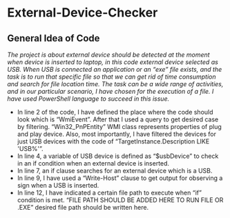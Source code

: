 # External-Device-Checker
## General Idea of Code
*The project is about external device should be detected at the moment when device is inserted to laptop, in this code external device selected as USB. When USB is connected an application or an “exe” file exists, and the task is to run that specific file so that we can get rid of time consumption and search for file location time. The task can be a wide range of activities, and in our particular scenario, I have chosen for the execution of a file. I have used PowerShell language to succeed in this issue.*

- In line 2 of the code, I have defined the place where the code should look which is “WmiEvent”. After that I used a query to get desired case by filtering. “Win32_PnPEntity” WMI class represents properties of plug and play device. Also, most importantly, I have filtered the devices for just USB devices with the code of 
 “TargetInstance.Description LIKE 'USB%'”.
- In line 4, a variable of USB device is defined as “$usbDevice” to check in an if condition when an external device is inserted.
- In line 7, an if clause searches for an external device which is a USB.
- In line 9, I have used a “Write-Host” clause to get output for observing a sign when a USB is inserted.
- In line 12, I have indicated a certain file path to execute when “if” condition is met. “FILE PATH SHOULD BE ADDED HERE TO RUN FILE OR .EXE” desired file path should be written here.
